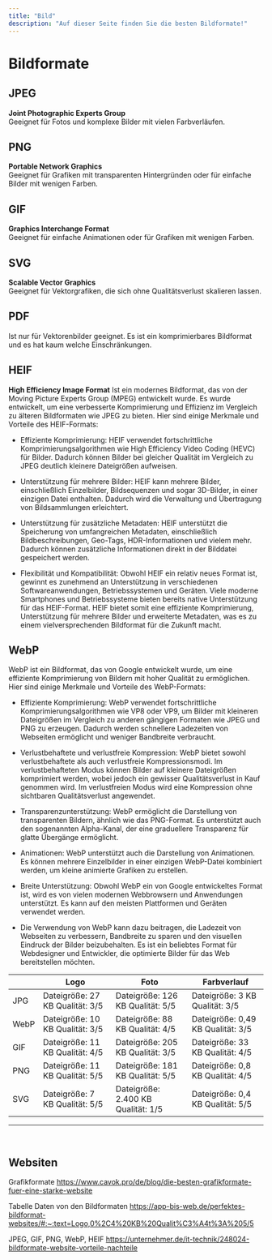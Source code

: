 ```yaml
---
title: "Bild"
description: "Auf dieser Seite finden Sie die besten Bildformate!"
---
```


# Bildformate

## JPEG
**Joint Photographic Experts Group** <br/>
Geeignet für Fotos und komplexe Bilder mit vielen Farbverläufen.

## PNG
**Portable Network Graphics** <br/>
Geeignet für Grafiken mit transparenten Hintergründen oder für einfache Bilder mit wenigen Farben.

## GIF
**Graphics Interchange Format** <br/>
Geeignet für einfache Animationen oder für Grafiken mit wenigen Farben.

## SVG
**Scalable Vector Graphics** <br/>
Geeignet für Vektorgrafiken, die sich ohne Qualitätsverlust skalieren lassen.

## PDF
Ist nur für Vektorenbilder geeignet. Es ist ein komprimierbares Bildformat und es hat kaum welche Einschränkungen. 

## HEIF <br/>
**High Efficiency Image Format**
Ist ein modernes Bildformat, das von der Moving Picture Experts Group (MPEG) entwickelt wurde. Es wurde entwickelt, um eine verbesserte Komprimierung und Effizienz im Vergleich zu älteren Bildformaten wie JPEG zu bieten. Hier sind einige Merkmale und Vorteile des HEIF-Formats:
-	Effiziente Komprimierung: HEIF verwendet fortschrittliche Komprimierungsalgorithmen wie High Efficiency Video Coding (HEVC) für Bilder. Dadurch können Bilder bei gleicher Qualität im Vergleich zu JPEG deutlich kleinere Dateigrößen aufweisen.

-	Unterstützung für mehrere Bilder: HEIF kann mehrere Bilder, einschließlich Einzelbilder, Bildsequenzen und sogar 3D-Bilder, in einer einzigen Datei enthalten. Dadurch wird die Verwaltung und Übertragung von Bildsammlungen erleichtert.


-	Unterstützung für zusätzliche Metadaten: HEIF unterstützt die Speicherung von umfangreichen Metadaten, einschließlich Bildbeschreibungen, Geo-Tags, HDR-Informationen und vielem mehr. Dadurch können zusätzliche Informationen direkt in der Bilddatei gespeichert werden.

-	Flexibilität und Kompatibilität: Obwohl HEIF ein relativ neues Format ist, gewinnt es zunehmend an Unterstützung in verschiedenen Softwareanwendungen, Betriebssystemen und Geräten. Viele moderne Smartphones und Betriebssysteme bieten bereits native Unterstützung für das HEIF-Format.
HEIF bietet somit eine effiziente Komprimierung, Unterstützung für mehrere Bilder und erweiterte Metadaten, was es zu einem vielversprechenden Bildformat für die Zukunft macht.




## WebP
WebP ist ein Bildformat, das von Google entwickelt wurde, um eine effiziente Komprimierung von Bildern mit hoher Qualität zu ermöglichen. Hier sind einige Merkmale und Vorteile des WebP-Formats:
-	Effiziente Komprimierung: WebP verwendet fortschrittliche Komprimierungsalgorithmen wie VP8 oder VP9, um Bilder mit kleineren Dateigrößen im Vergleich zu anderen gängigen Formaten wie JPEG und PNG zu erzeugen. Dadurch werden schnellere Ladezeiten von Webseiten ermöglicht und weniger Bandbreite verbraucht.

-	Verlustbehaftete und verlustfreie Kompression: WebP bietet sowohl verlustbehaftete als auch verlustfreie Kompressionsmodi. Im verlustbehafteten Modus können Bilder auf kleinere Dateigrößen komprimiert werden, wobei jedoch ein gewisser Qualitätsverlust in Kauf genommen wird. Im verlustfreien Modus wird eine Kompression ohne sichtbaren Qualitätsverlust angewendet.

-	Transparenzunterstützung: WebP ermöglicht die Darstellung von transparenten Bildern, ähnlich wie das PNG-Format. Es unterstützt auch den sogenannten Alpha-Kanal, der eine graduellere Transparenz für glatte Übergänge ermöglicht.

-	Animationen: WebP unterstützt auch die Darstellung von Animationen. Es können mehrere Einzelbilder in einer einzigen WebP-Datei kombiniert werden, um kleine animierte Grafiken zu erstellen.

-	Breite Unterstützung: Obwohl WebP ein von Google entwickeltes Format ist, wird es von vielen modernen Webbrowsern und Anwendungen unterstützt. Es kann auf den meisten Plattformen und Geräten verwendet werden.

-	Die Verwendung von WebP kann dazu beitragen, die Ladezeit von Webseiten zu verbessern, Bandbreite zu sparen und den visuellen Eindruck der Bilder beizubehalten. Es ist ein beliebtes Format für Webdesigner und Entwickler, die optimierte Bilder für das Web bereitstellen möchten.

|      | Logo                            | Foto                               | Farbverlauf                       |
|------|---------------------------------|------------------------------------|-----------------------------------|
| JPG  | Dateigröße: 27 KB Qualität: 3/5 | Dateigröße: 126 KB Qualität: 5/5   | Dateigröße: 3 KB Qualität: 3/5    |
| WebP | Dateigröße: 10 KB Qualität: 3/5 | Dateigröße: 88 KB Qualität: 4/5    | Dateigröße: 0,49 KB Qualität: 3/5 |
| GIF  | Dateigröße: 11 KB Qualität: 4/5 | Dateigröße: 205 KB Qualität: 3/5   | Dateigröße: 33 KB Qualität: 4/5   |
| PNG  | Dateigröße: 11 KB Qualität: 5/5 | Dateigröße: 181 KB Qualität: 5/5   | Dateigröße: 0,8 KB Qualität: 4/5  |
| SVG  | Dateigröße: 7 KB Qualität: 5/5  | Dateigröße: 2.400 KB Qualität: 1/5 | Dateigröße: 0,4 KB Qualität: 5/5  |

-------------------------------------------------------------------------------------------------------

 
## Websiten

Grafikformate
https://www.cavok.pro/de/blog/die-besten-grafikformate-fuer-eine-starke-website

Tabelle Daten von den Bildformaten
https://app-bis-web.de/perfektes-bildformat-websites/#:~:text=Logo,0%2C4%20KB%20Qualit%C3%A4t%3A%205/5

JPEG, GIF, PNG, WebP, HEIF
https://unternehmer.de/it-technik/248024-bildformate-website-vorteile-nachteile

